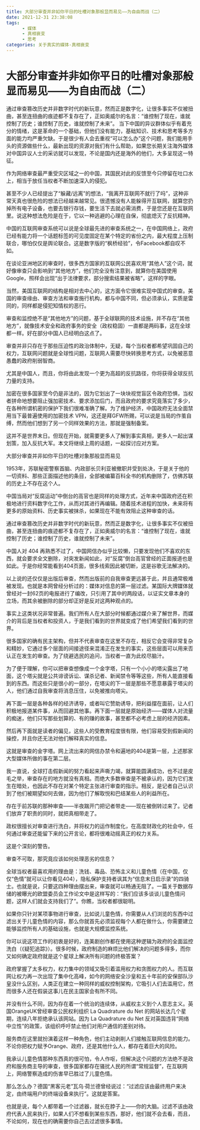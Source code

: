 ```yaml
---
title: 大部分审查并非如你平日的吐槽对象那般显而易见——为自由而战（二）
date: 2021-12-31 23:38:08
tags:
      - 媒体
      - 真相衰变
      - 思考
categories: 关于真实的媒体-真相衰变
---
```

# 大部分审查并非如你平日的吐槽对象那般显而易见——为自由而战（二） #

通过审查篡改历史并非数字时代的新玩意，然而正是数字化，让很多事实不仅被扭曲，甚至连扭曲的痕迹都不复存在了，正如奥威尔的名言：“谁控制了现在，谁就控制了历史；谁控制了历史，谁就控制了未来”。
当下中国的异议群体似乎有着充分的情绪，这是革命的一个基础，但他们没有能力，基础知识、技术和思考等多方面的能力均严重欠缺。于是很少有人会去重视“可以怎么办”这个问题，我们能用手头的资源做些什么，最新出现的资源对我们有什么帮助，如果您长期关注海外媒体对中国异议人士的采访就可以发现，不论是国内还是海外的他们，大多呈现这一特征。

作为网络审查最严重受灾区域之一的中国，其国民对此的反馈至今只停留在吐口水上，相当于放任当权者不断加速深入的侵犯。

甚至不少人已经提出了“躲藏/远离”的想法，“我离开互联网不就行了吗”，这种非常天真也很危险的想法已经越来越常见。很遗憾没有人能躲得开互联网，就算您扔掉所有电子设备，也要去银行存钱，要生活下去就必需消费，于是您还是在互联网里。说这种想法危险是在于，它以一种逃避的心理在自保，彻底熄灭了反抗精神。

中国的互联网审查系统可以说是全球最先进的审查系统之一，在中国网络上，政府已经有能力将一个话题标签的可见度固定在某个特定的省份之内，最大程度上压制联合，哪怕仅仅是舆论联合。这是数字版的“枫桥经验”，令Facebook都自叹不如。

在谈论亚洲地区的审查时，很多西方国家的互联网公民喜欢用“其他人”这个词，就好像审查只会影响到“其他地方”，他们完全没有注意到，就算你在美国使用Google，照样会出现“出于法律要求，部分搜索结果被省略”，这样的字眼。

当然，美国互联网的结构是相对去中心的，这方面令它很难实现中国式的审查。美国的审查缘由、审查方法和审查施行机构，都与中国不同，但必须承认，实质是雷同的，同样都是侵犯知情权的恶行。

审查和监控绝不是“其他地方”的问题，基于全球联网的技术设施，并不存在“其他地方”，就像技术安全和政府事务的安全（政权稳固）一直都是两码事，这在全球都一样。好在部分中国人已经明白这点了。

审查并非只存在于那些压迫性的政治体制中，无疑，每个当权者都希望巩固自己的权力，互联网问题就是全球性问题，互联网人需要尽快转换思考方式，以免被恶意愚蠢的政府削弱智商。

尤其是中国人，而且，你将由此发现一个更为高超的反抗路径，你将获得全球反抗力量的支持。

加密在很多国家至今仍是非法的，因为它划出了一块块视觉盲区令政府恐惧，当权者拼命地想要阻止强加密技术、要求添加后门，而且政府的要求究竟落实了多少，在各种所谓机密的保护下我们很难准确了解。为了维护经济，中国政府无法全面禁用当下最普遍使用的加密技术 VPN，这还是拜GFW所赐，可以说是当局的作茧自缚，然而他们想到了另一个同样效果的方法，那就是强制备案。

这并不是世界末日。但现在开始，就需要更多人了解到事实真相，更多人一起出谋划策，加入反抗大军。本文将继续上周的话题，一起探讨应对方案。

大部分审查并非如你平日的吐槽对象那般显而易见

1953年，苏联秘密警察首脑、内政部长贝利亚被撤职并受到处决，于是关于他的一切资料、那些正面描述他的条目，全部被编纂百科全书的机构删除了，仿佛苏联的历史上不存在这个人。

中国当局对“反腐运动”中倒台的高官也是同样的处理方式，近年来中国政府还在积极地进行资料数字化工作，从而对其进行再编辑。随着技术进程的加快，未来将有更多的原始资料、历史事实被抹杀，如果现在不能有效阻止这种审查的话。

通过审查篡改历史并非数字时代的新玩意，然而正是数字化，让很多事实不仅被扭曲，甚至连扭曲的痕迹都不复存在了，正如奥威尔的名言：“谁控制了现在，谁就控制了历史；谁控制了历史，谁就控制了未来”。

中国人对 404 再熟悉不过了，中国网信办似乎比较懒，只要发现他们不喜欢的东西，就会要求全文删除，对突发新闻如此，对“反腐”倒台高官曾经的正面报道也是如此。于是你经常能看到404页面，很多线索因此被切断，这是谷歌无法解决的。

以上说的还仅仅是出版后审查，然而出版前的自我审查更远甚于此，并且通常极难被发现。也就是本网曾经分析过的：媒体对信息的第一层过滤。某国际大牌媒体就曾经对一封62页的电报进行了编改，只引用了其中的两段话，以证实文章本身的立场，而其余被删除的部分却正好是反对这两种观点的。

事实上这类状况非常普遍。我们所有人在大部分时候都通过媒介来了解世界，而媒介的背后是当权者和投资人，于是我们看到的世界就变成了他们希望我们看到的世界。

很多国家的确有民主架构，但并不代表审查在这里不存在，相反它会变得非常复杂和精妙，它通过多个层面的间接途径来混淆正在发生的事实，这些层面可以用来否认正在发生的审查。为了绕避选民的追问，当权者一直为此绞尽脑汁。

为了便于理解，你可以把审查想像成一个金字塔，只有一个小小的塔尖露出了地面，这个塔尖就是公共诽谤诉讼、谋杀记者、新闻禁令等等这些，所有人能直接看到的东西。而这些只是很小的一部分，在塔尖的下一层是那些不愿意暴露于塔尖的人，他们通过自我审查将消息压住，以免被推向塔尖。

再下面一层是各种各样的经济诱导，或者叫它赞助诱导，把利益摆在面前，让人们积极地报道某件事，从而回避其他事。再下面一层就是原始经济——媒体人对流量的痴迷，他们只写那些划算的、有的赚的故事，甚至都不必考虑上层的经济因素。

然后再下面就是读者的偏见，这些人的受教育程度很有限，他们容易受到假新闻的操控，并且你还无法对他们解释真实的信息。

这就是审查的金字塔。网上流出来的网信办禁令和遍地的404是第一层，上述那家大型媒体所做的事在第二层。

我一直说，全球打击假新闻的努力看起来声嘶力竭，就算能圆满成功，也不过是皮毛之举，审查存在的地方就没有真相。而绝大多数审查是不被承认的，因为它们发生在暗处，也因此不存在对某个特定主张进行审查的指示。相反，是记者自己认识到了他们被期望如何去做，因为他们了解取悦和巴结某些人的利益所在。

存在于前苏联的那种审查——半夜踹开门把记者带走——现在被倒转过来了。记者们放弃了职责的同时，就把真相带走了。

政权很擅长对审查进行洗白，并将权力的运作制度化，在高度财政化的社会中，任何通过审查还能留下来的公开言论，都将很难动摇真正的权力关系。

这是个深刻的警告。

审查不可取，那究竟应该如何处理恶劣的信息？

全球当权者最喜欢用的理由是：洗钱、毒品、恐怖主义和儿童色情（在中国，仅仅“色情”就可以让你看见404），隐私保护支持者讽其为“信息末日启示录”的四骑士。也就是说，只要这四种理由摆出来，审查就可以畅通无阻了。一篇关于数据存储的被曝光的欧盟委员会工作论文中是这样写的：“我们应该多谈谈儿童色情问题，这样人们就会支持我们了”。你瞧，当权者都很聪明。

如果你只针对某项事物进行审查，比如说儿童色情，你需要从人们浏览的东西中过滤出关于儿童色情的内容，那么你就首先必须监视每个人都在做什么，你需要建立能够监控所有人的基础设施，也就是大规模监控系统。

你可以说这项工作的初衷是好的，连美剧创作都在使用这种逻辑为政府的全面监控洗白（《疑犯追踪》）。很多时候，政府制造的麻烦比他们解决的问题多得多，而你又如何确定政府就是这个星球上解决所有问题的终极答案？

政府掌握了太多权力，权力集中的领域又吸引着滥用权力和贪图权力的人。而互联网让权力再一次出现了集中化高峰，如今的网络安全沙皇和五十年前的安保部队沙皇没什么区别，人类正在建立一种同样的威权控制架构，它吸引人们去滥用它，然而很多人还在假装这事儿在民主国家会有所不同。

并没有什么不同，因为存在着一个统治的连续体，从威权主义到个人意志主义。英国OrangeUK曾经审查公民权利组织 La Quadrature du Net 的网站长达几个星期，连续八年拒绝承认该网站。因为 La Quadrature du Net 反对英国违背“网络中立性”的政策，该组织呼吁禁止他们对用户通信的差别对待。

服务商在这里就扮演着这样一种角色，他们主动剥削人们接触互联网信息的能力。不论你把权力赋予Orange、政府，还是其他什么人，都存在着巨大的风险。

我承认儿童色情那种东西真的很可怕，令人作呕，但解决这个问题的方法绝不是政府和服务商主导的审查，很多国家都存在骚扰人民的所谓“常规监督”，在互联网上，网络警察造成的伤害早已胜过了儿童色情。

那么怎么办？德国“黑客元老”瓦乌·荷兰德曾经说过：“过滤应该由最终用户来决定，由终端用户的终端设备来执行”。这就是答案。

也就是说，每个人都带着一个过滤器，就长在脖子上——你的大脑。过滤不该由政府代表人民来执行，如果人们不想看到某些东西，那好，他们就不会去看，而且，不论如何，现在也的确需要你自己去过滤很多事情。